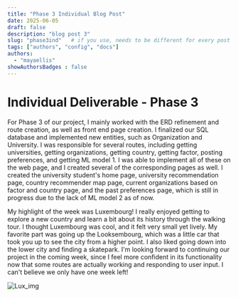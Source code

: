 ```yaml
---
title: "Phase 3 Individual Blog Post"
date: 2025-06-05
draft: false
description: "blog post 3"
slug: "phase3ind"   # if you use, needs to be different for every post
tags: ["authors", "config", "docs"]
authors:
  - "mayaellis"
showAuthorsBadges : false
---
```


# Individual Deliverable - Phase 3

For Phase 3 of our project, I mainly worked with the ERD refinement and route creation, as well as front end page creation. I finalized our SQL database and implemented new entities, such as Organization and University. I was responsible for several routes, including getting universities, getting organizations, getting country, getting factor, posting preferences, and getting ML model 1. I was able to implement all of these on the web page, and I created several of the corresponding pages as well. I created the university student's home page, university recommendation page, country recommender map page, current organizations based on factor and country page, and the past preferences page, which is still in progress due to the lack of ML model 2 as of now.

My highlight of the week was Luxembourg! I really enjoyed getting to explore a new country and learn a bit about its history through the walking tour. I thought Luxembourg was cool, and it felt very small yet lively. My favorite part was going up the Looksembourg, which was a little car that took you up to see the city from a higher point. I also liked going down into the lower city and finding a skatepark. I'm looking forward to continuing our project in the coming week, since I feel more confident in its functionality now that some routes are actually working and responding to user input. I can't believe we only have one week left!

![Lux_img](IMG_3712.jpeg "Lux")